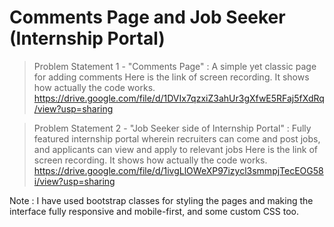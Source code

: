 # Comments Page and Job Seeker (Internship Portal)

> Problem Statement 1 - "Comments Page" : A simple yet classic page for adding comments
Here is the link of screen recording. It shows how actually the code works.
https://drive.google.com/file/d/1DVIx7qzxiZ3ahUr3gXfwE5RFaj5fXdRq/view?usp=sharing


> Problem Statement 2 - "Job Seeker side of Internship Portal" : Fully featured internship portal wherein recruiters can come and post jobs, and applicants can view and apply to relevant jobs
Here is the link of screen recording. It shows how actually the code works.
https://drive.google.com/file/d/1ivgLlOWeXP97izycl3smmpjTecEOG58i/view?usp=sharing


Note : 
I have used bootstrap classes for styling the pages and making the interface fully responsive and mobile-first, and some custom CSS too.

